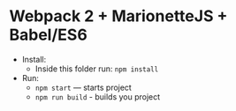 # Webpack 2 + MarionetteJS + Babel/ES6

- Install:
  - Inside this folder run: `npm install`
- Run:
  - `npm start` — starts project
  - `npm run build` - builds you project
